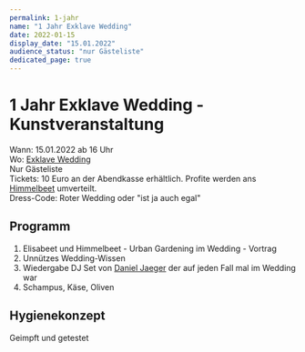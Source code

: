 ```yaml
---
permalink: 1-jahr
name: "1 Jahr Exklave Wedding"
date: 2022-01-15
display_date: "15.01.2022"
audience_status: "nur Gästeliste"
dedicated_page: true
---
```


# 1 Jahr Exklave Wedding - Kunstveranstaltung


Wann: 15.01.2022 ab 16 Uhr<br>
Wo: [Exklave Wedding](/)<br>
Nur Gästeliste<br>
Tickets: 10 Euro an der Abendkasse erhältlich. Profite werden ans [Himmelbeet](https://himmelbeet.de/) umverteilt.<br>
Dress-Code: Roter Wedding oder "ist ja auch egal"

## Programm

1. Elisabeet und Himmelbeet - Urban Gardening im Wedding - Vortrag
1. Unnützes Wedding-Wissen
1. Wiedergabe DJ Set von [Daniel Jaeger](https://soundcloud.com/danieljaegermusic) der auf
jeden Fall mal im Wedding war
1. Schampus, Käse, Oliven

## Hygienekonzept

Geimpft und getestet
